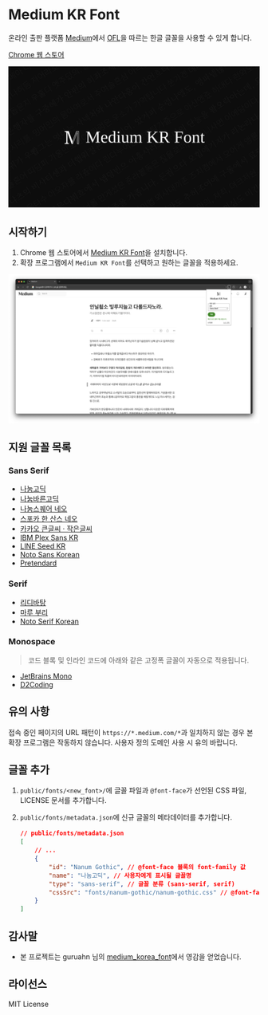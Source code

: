 # Medium KR Font

온라인 출판 플랫폼 [Medium](https://medium.com)에서 [OFL](https://openfontlicense.org/)을 따르는 한글 글꼴을 사용할 수 있게 합니다.

[Chrome 웹 스토어](https://chromewebstore.google.com/detail/medium-kr-font/lkbbjppklcnjoigfnlhmnommkjkbjdgf)

![Medium KR Font](./docs/hero.png)

## 시작하기

1. Chrome 웹 스토어에서 [Medium KR Font](https://chromewebstore.google.com/detail/medium-kr-font/lkbbjppklcnjoigfnlhmnommkjkbjdgf)을 설치합니다.
2. 확장 프로그램에서 `Medium KR Font`를 선택하고 원하는 글꼴을 적용하세요.

![Medium Story 캡처](./docs/screenshot.png)

## 지원 글꼴 목록

### Sans Serif

- [나눔고딕](https://hangeul.naver.com/font/)
- [나눔바른고딕](https://hangeul.naver.com/font/)
- [나눔스퀘어 네오](https://hangeul.naver.com/font/)
- [스포카 한 산스 네오](https://spoqa.github.io/spoqa-han-sans/)
- [카카오 큰글씨 · 작은글씨](https://www.kakaocorp.com/page/detail/11571)
- [IBM Plex Sans KR](https://www.ibm.com/plex/)
- [LINE Seed KR](https://seed.line.me/index_kr.html)
- [Noto Sans Korean](https://fonts.google.com/noto/specimen/Noto+Sans+KR)
- [Pretendard](https://cactus.tistory.com/306/)

### Serif

- [리디바탕](https://ridicorp.com/ridibatang/)
- [마루 부리](https://hangeul.naver.com/font/)
- [Noto Serif Korean](https://fonts.google.com/noto/specimen/Noto+Serif+KR)

### Monospace

> 코드 블록 및 인라인 코드에 아래와 같은 고정폭 글꼴이 자동으로 적용됩니다.

- [JetBrains Mono](https://www.jetbrains.com/lp/mono/)
- [D2Coding](https://github.com/naver/d2codingfont/)

## 유의 사항

접속 중인 페이지의 URL 패턴이 `https://*.medium.com/*`과 일치하지 않는 경우 본 확장 프로그램은 작동하지 않습니다. 사용자 정의 도메인 사용 시 유의 바랍니다.

## 글꼴 추가

1. `public/fonts/<new_font>/`에 글꼴 파일과 `@font-face`가 선언된 CSS 파일, LICENSE 문서를 추가합니다.
2. `public/fonts/metadata.json`에 신규 글꼴의 메타데이터를 추가합니다.

    ```json
    // public/fonts/metadata.json
    [
        // ...
        {
            "id": "Nanum Gothic", // @font-face 블록의 font-family 값
            "name": "나눔고딕", // 사용자에게 표시될 글꼴명
            "type": "sans-serif", // 글꼴 분류 (sans-serif, serif)
            "cssSrc": "fonts/nanum-gothic/nanum-gothic.css" // @font-face가 포함된 CSS 파일 경로
        }
    ]
    ```

## 감사말

- 본 프로젝트는 guruahn 님의 [medium_korea_font](https://github.com/guruahn/medium_korea_font)에서 영감을 얻었습니다.

## 라이선스

MIT License
